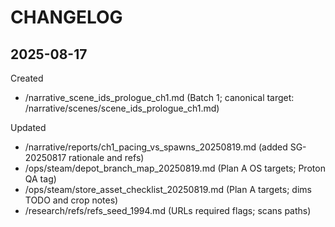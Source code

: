 # CHANGELOG

## 2025-08-17
Created
- /narrative_scene_ids_prologue_ch1.md  (Batch 1; canonical target: /narrative/scenes/scene_ids_prologue_ch1.md)

Updated
- /narrative/reports/ch1_pacing_vs_spawns_20250819.md  (added SG-20250817 rationale and refs)
- /ops/steam/depot_branch_map_20250819.md  (Plan A OS targets; Proton QA tag)
- /ops/steam/store_asset_checklist_20250819.md  (Plan A targets; dims TODO and crop notes)
- /research/refs/refs_seed_1994.md  (URLs required flags; scans paths)
